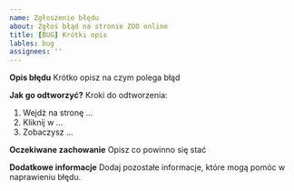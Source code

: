 ```yaml
--- 
name: Zgłoszenie błędu
about: Zgłoś błąd na stronie ZOO online
title: [BUG] Krótki opis
lables: bug
assignees: ''
---
```


**Opis błędu**
Krótko opisz na czym polega błąd

**Jak go odtworzyć?**
Kroki do odtworzenia:
1. Wejdż na stronę ...
2. Kliknij w ...
3. Zobaczysz ...

**Oczekiwane zachowanie**
Opisz co powinno się stać

**Dodatkowe informacje**
Dodaj pozostałe informacje, które mogą pomóc w naprawieniu błędu.
